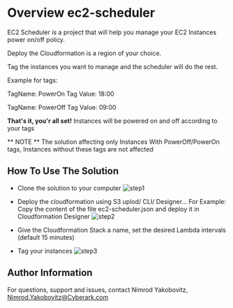 # Overview ec2-scheduler

EC2 Scheduler is a project that will help you manage your EC2 Instances power on/off policy.

Deploy the Cloudformation is a region of your choice.

Tag the instances you want to manage and the scheduler will do the rest.

Example for tags:

TagName: PowerOn
Tag Value: 18:00

TagName: PowerOff
Tag Value: 09:00

**That's it, you'r all set!** Instances will be powered on and off according to your tags

** NOTE ** The solution affecting only Instances With PowerOff/PowerOn tags, Instances without these tags are not affected

How To Use The Solution
------------------------

* Clone the solution to your computer
![step1](https://i.postimg.cc/fTRGKZfR/cfn1.png "Step1")

* Deploy the cloudformation using S3 uplod/ CLI/ Designer...
  For Example: Copy the content of the file ec2-scheduler.json and deploy it in Cloudformation Designer
![step2](https://i.postimg.cc/L6QrQ7xB/cfn2.png "Step2")

* Give the Cloudformation Stack a name, set the desired Lambda intervals (default 15 minutes)
* Tag your instances
![step3](https://i.postimg.cc/13gbkHTx/cfn3.png "Step3")


Author Information
------------------
For questions, support and issues, contact Nimrod Yakobovitz, Nimrod.Yakobovitz@Cyberark.com

